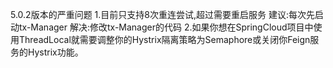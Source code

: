5.0.2版本的严重问题
1.目前只支持8次重连尝试,超过需要重启服务
  建议:每次先启动tx-Manager
  解决:修改tx-Manager的代码
2.如果你想在SpringCloud项目中使用ThreadLocal就需要调整你的Hystrix隔离策略为Semaphore或关闭你Feign服务的Hystrix功能。